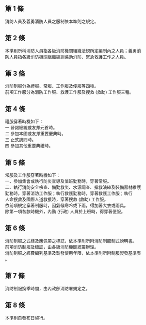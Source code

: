 第 1 條
-------
消防人員及義勇消防人員之服制依本準則之規定。

第 2 條
-------
本準則所稱消防人員指各級消防機關組織法規所定編制內之人員；義勇消  
防人員指各級消防機關組織編訓協助消防、緊急救護工作之人員。

第 3 條
-------
消防制服分為禮服、常服、工作服及便服等四種。  
前項工作服分為消防工作服、救護工作服及搜救 (救助) 工作服三種。

第 4 條
-------
禮服穿著時機如下：  
一  晉謁總統或友邦元首時。  
二  參加本國或友邦重要慶典時。  
三  正式訪問時。  
四  參加其他重要典禮時。

第 5 條
-------
常服及工作服穿著時機如下：  
一、參加集會或執行防災宣導及值班勤務時，穿著常服。  
二、執行消防安全檢查、備勤救災、水源調查、搶救演練及裝備器材維護  
    勤務時，穿著消防工作服；執行救護勤務時，穿著救護工作服；執行  
    人命搜救及國際人道救援時，穿著搜救 (救助) 工作服。  
依前項規定穿著制服時，因氣候寒冷或下雨，得加著大衣或雨具。  
除第一項各款時機外，內勤 (行政) 人員於上班時，得穿著便服。

第 6 條
-------
消防制服之式樣及應佩帶之標誌，依本準則所附消防制服制式說明書。  
前項消防制服及標誌，由各級消防機關統籌辦理。  
消防制服之經費編列基準及製發使用年限，依本準則所附制服製發基準表  
。

第 7 條
-------
消防制服換季時間，由內政部消防署規定之。

第 8 條
-------
本準則自發布日施行。

